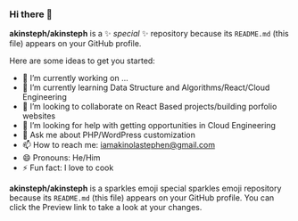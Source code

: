 ### Hi there 👋


**akinsteph/akinsteph** is a ✨ _special_ ✨ repository because its `README.md` (this file) appears on your GitHub profile.

Here are some ideas to get you started:

- 🔭 I’m currently working on ...
- 🌱 I’m currently learning Data Structure and Algorithms/React/Cloud Engineering
- 👯 I’m looking to collaborate on React Based projects/building porfolio websites
- 🤔 I’m looking for help with getting opportunities in Cloud Engineering
- 💬 Ask me about PHP/WordPress customization
- 📫 How to reach me: iamakinolastephen@gmail.com
- 😄 Pronouns: He/Him
- ⚡ Fun fact: I love to cook

**akinsteph/akinsteph** is a sparkles emoji special sparkles emoji repository because its `README.md` (this file) appears on your GitHub profile.
You can click the Preview link to take a look at your changes.

